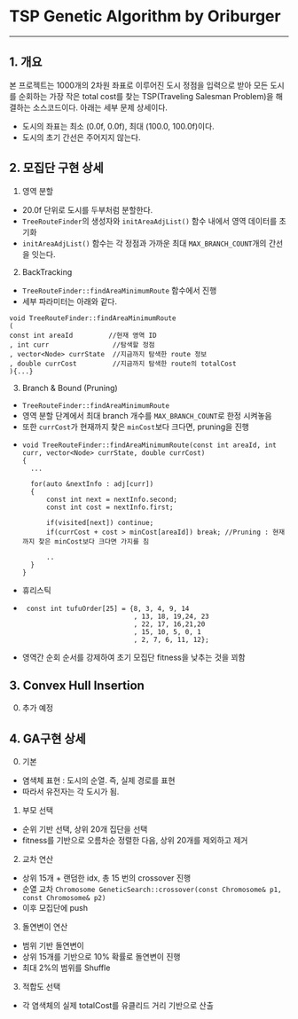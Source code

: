 # TSP Genetic Algorithm by Oriburger

---

## 1. 개요

본 프로젝트는 1000개의 2차원 좌표로 이루어진 도시 정점을 입력으로 받아 
모든 도시를 순회하는 가장 작은 total cost를 찾는 TSP(Traveling Salesman Problem)을 해결하는 소스코드이다.
아래는 세부 문제 상세이다.
- 도시의 좌표는 최소 (0.0f, 0.0f), 최대 (100.0, 100.0f)이다.
- 도시의 초기 간선은 주어지지 않는다.

## 2. 모집단 구현 상세

1. 영역 분할
- 20.0f 단위로 도시를 두부처럼 분할한다.
- ```TreeRouteFinder```의 생성자와 ```initAreaAdjList()``` 함수 내에서 영역 데이터를 초기화
- ```initAreaAdjList()``` 함수는 각 정점과 가까운 최대 ```MAX_BRANCH_COUNT```개의 간선을 잇는다.

2. BackTracking 
- ```TreeRouteFinder::findAreaMinimumRoute``` 함수에서 진행
- 세부 파라미터는 아래와 같다.
```
void TreeRouteFinder::findAreaMinimumRoute
(
const int areaId         //현재 영역 ID
, int curr                //탐색할 정점
, vector<Node> currState  //지금까지 탐색한 route 정보
, double currCost         //지금까지 탐색한 route의 totalCost
){...}
```

3. Branch & Bound (Pruning)
- ```TreeRouteFinder::findAreaMinimumRoute```
- 영역 분할 단계에서 최대 branch 개수를 ```MAX_BRANCH_COUNT```로 한정 시켜놓음
- 또한 ```currCost```가 현재까지 찾은 ```minCost```보다 크다면, pruning을 진행
- ```
  void TreeRouteFinder::findAreaMinimumRoute(const int areaId, int curr, vector<Node> currState, double currCost)
  {
    ...
    
    for(auto &nextInfo : adj[curr])
    {
        const int next = nextInfo.second;
        const int cost = nextInfo.first;

        if(visited[next]) continue;
        if(currCost + cost > minCost[areaId]) break; //Pruning : 현재까지 찾은 minCost보다 크다면 가지를 침

        ..
    }
  }
  ```
- 휴리스틱
- ```
   const int tufuOrder[25] = {8, 3, 4, 9, 14
                              , 13, 18, 19,24, 23
                              , 22, 17, 16,21,20
                              , 15, 10, 5, 0, 1
                              , 2, 7, 6, 11, 12};
  ```
- 영역간 순회 순서를 강제하여 초기 모집단 fitness을 낮추는 것을 꾀함

## 3. Convex Hull Insertion
0. 추가 예정

## 4. GA구현 상세
0. 기본
- 염색체 표현 : 도시의 순열. 즉, 실제 경로를 표현
- 따라서 유전자는 각 도시가 됨.

1. 부모 선택
- 순위 기반 선택, 상위 20개 집단을 선택
- fitness를 기반으로 오름차순 정렬한 다음, 상위 20개를 제외하고 제거

2. 교차 연산
- 상위 15개 + 랜덤한 idx, 총 15 번의 crossover 진행
- 순열 교차 ```Chromosome GeneticSearch::crossover(const Chromosome& p1, const Chromosome& p2)```
- 이후 모집단에 push

3. 돌연변이 연산
- 범위 기반 돌연변이
- 상위 15개를 기반으로 10% 확률로 돌연변이 진행
- 최대 2%의 범위를 Shuffle

3. 적합도 선택
- 각 염색체의 실제 totalCost를 유클리드 거리 기반으로 산출
